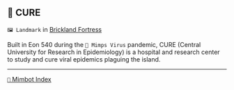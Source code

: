 ## 🏥 CURE

`🖼️ Landmark` in [Brickland Fortress](<https://zeithalt.github.io/r/brickland_fortress.html>)

Built in Eon 540 during the `🦠 Mimps Virus` pandemic, CURE (Central University for Research in Epidemiology) is a hospital and research center to study and cure viral epidemics plaguing the island.

-----
[`📑` Mimbot Index](<https://zeithalt.github.io/r/#9670>)
<!---
keywords: ps, brickland, fortress, mimps, epidemiology, hospital, viral, pandemic
aliases: 
-->